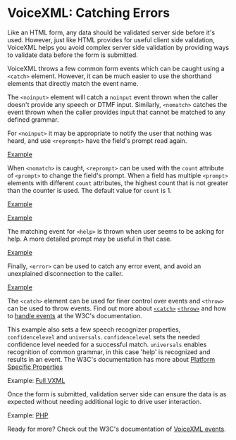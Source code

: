 # VoiceXML: Catching Errors

Like an HTML form, any data should be validated server side before it's used. However, just like HTML provides for 
useful client side validation, VoiceXML helps you avoid complex server side validation by providing ways to validate 
data before the form is submitted.

VoiceXML throws a few common form events which can be caught using a `<catch>` element. However, it can be much easier 
to use the shorthand elements that directly match the event name.

The `<noinput>` element will catch a `noinput` event thrown when the caller doesn't provide any speech or DTMF input.
Similarly, `<nomatch>` catches the event thrown when the caller provides input that cannot be matched to any defined
grammar. 

For `<noinput>` it may be appropriate to notify the user that nothing was heard, and use `<reprompt>` have the field's
prompt read again. 

[Example](./vxml/form.vxml#L20-L23)

When `<nomatch>` is caught, `<reprompt>` can be used with the `count` attribute of `<prompt>` to change the field's 
prompt. When a field has multiple `<prompt>` elements with different `count` attributes, the highest count that is not 
greater than the counter is used. The default value for `count` is 1.

[Example](./vxml/form.vxml#L28-L31)

[Example](./vxml/form.vxml#L7-L9)

The matching event for `<help>` is thrown when user seems to be asking for help. A more detailed prompt may be useful 
in that case.

[Example](./vxml/form.vxml#L32-L38)

Finally, `<error>` can be used to catch any error event, and avoid an unexplained disconnection to the caller. 

[Example](./vxml/form.vxml#L39-L42)

The `<catch>` element can be used for finer control over events and `<throw>` can be used to throw events. Find out more
about [`<catch>`][catch] [`<throw>`][catch] and how to [handle events][events] at the W3C's documentation.
 
This example also sets a few speech recognizer properties, `confidencelevel` and `universals`. `confidencelevel` sets
the needed confidence level needed for a successful match. `universals` enables recognition of common grammar, in this
case 'help' is recognized and results in an event.  The W3C's documentation has more about 
[Platform Specific Properties][properties] 
 
Example: [Full VXML](./vxml/form.vxml)

Once the form is submitted, validation server side can ensure the data is as expected without needing additional logic 
to drive user interaction.

Example: [PHP](./php/form.php)

Ready for more? Check out the W3C's documentation of [VoiceXML events][events].

[properties]: http://www.w3.org/TR/voicexml20/#dml6.3.1
[events]: http://www.w3.org/TR/voicexml20/#dml5.2
[throw]: http://www.w3.org/TR/voicexml20/#dml5.2.1
[catch]: http://www.w3.org/TR/voicexml20/#dml5.2.2
